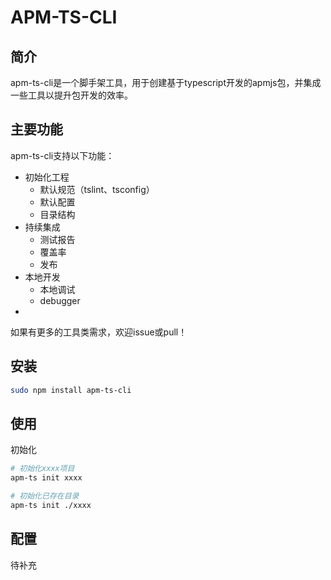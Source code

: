 # APM-TS-CLI

## 简介

apm-ts-cli是一个脚手架工具，用于创建基于typescript开发的apmjs包，并集成一些工具以提升包开发的效率。


## 主要功能

apm-ts-cli支持以下功能：

- 初始化工程
  - 默认规范（tslint、tsconfig）
  - 默认配置
  - 目录结构
- 持续集成
  - 测试报告
  - 覆盖率
  - 发布
- 本地开发
  - 本地调试
  - debugger
- 

如果有更多的工具类需求，欢迎issue或pull！

## 安装

```bash
sudo npm install apm-ts-cli
```

## 使用

初始化

```bash
# 初始化xxxx项目
apm-ts init xxxx

# 初始化已存在目录
apm-ts init ./xxxx
```

## 配置

待补充


